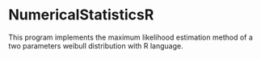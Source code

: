 # NumericalStatisticsR
This program implements the maximum likelihood estimation method of a two parameters weibull distribution with R language.
